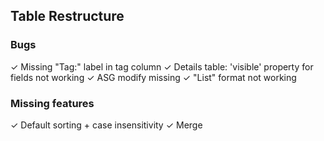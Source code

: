 ## Table Restructure

### Bugs
✓ Missing "Tag:" label in tag column
✓ Details table: 'visible' property for fields not working
✓ ASG modify missing
✓ "List" format not working

### Missing features
✓ Default sorting + case insensitivity
✓ Merge